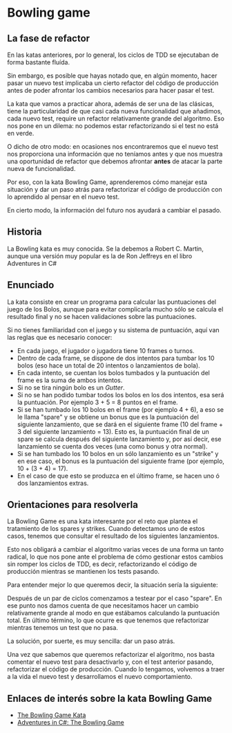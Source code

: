 # Bowling game

## La fase de refactor

En las katas anteriores, por lo general, los ciclos de TDD se ejecutaban de forma bastante fluída.

Sin embargo, es posible que hayas notado que, en algún momento, hacer pasar un nuevo test implicaba un cierto refactor del código de producción 
antes de poder afrontar los cambios necesarios para hacer pasar el test.

La kata que vamos a practicar ahora, además de ser una de las clásicas, tiene la particularidad de que casi cada nueva funcionalidad que añadimos, cada nuevo test, require un refactor relativamente grande del algoritmo. Eso nos pone en un dilema: no podemos estar refactorizando si el test no está en verde. 

O dicho de otro modo: en ocasiones nos encontraremos que el nuevo test nos proporciona una información que no teníamos antes y que nos muestra una oportunidad de refactor que debemos afrontar **antes** de atacar la parte nueva de funcionalidad.

Por eso, con la kata Bowling Game, aprenderemos cómo manejar esta situación y dar un paso atrás para refactorizar el código de producción con lo aprendido al pensar en el nuevo test. 

En cierto modo, la información del futuro nos ayudará a cambiar el pasado.

## Historia

La Bowling kata es muy conocida. Se la debemos a Robert C. Martin, aunque una versión muy popular es la de Ron Jeffreys en el libro Adventures in C#

## Enunciado

La kata consiste en crear un programa para calcular las puntuaciones del juego de los Bolos, aunque para evitar complicarla mucho sólo se calcula el resultado final y no se hacen validaciones sobre las puntuaciones.

Si no tienes familiaridad con el juego y su sistema de puntuación, aquí van las reglas que es necesario conocer:

* En cada juego, el jugador o jugadora tiene 10 frames o turnos.
* Dentro de cada frame, se dispone de dos intentos para tumbar los 10 bolos (eso hace un total de 20 intentos o lanzamientos de bola).
* En cada intento, se cuentan los bolos tumbados y la puntuación del frame es la suma de ambos intentos.
* Si no se tira ningún bolo es un *Gutter*.
* Si no se han podido tumbar todos los bolos en los dos intentos, esa será la puntuación. Por ejemplo 3 + 5 = 8 puntos en el frame.
* Si se han tumbado los 10 bolos en el frame (por ejemplo 4 + 6), a eso se le llama "spare" y se obtiene un bonus que es la puntuación del siguiente lanzamiento, que se dará en el siguiente frame (10 del frame + 3 del siguiente lanzamiento = 13). Esto es, la puntuación final de un spare se calcula después del siguiente lanzamiento y, por así decir, ese lanzamiento se cuenta dos veces (una como bonus y otra normal).
* Si se han tumbado los 10 bolos en un sólo lanzamiento es un "strike" y en ese caso, el bonus es la puntuación del siguiente frame (por ejemplo, 10 + (3 + 4) = 17). 
* En el caso de que esto se produzca en el último frame, se hacen uno ó dos lanzamientos extras.

## Orientaciones para resolverla

La Bowling Game es una kata interesante por el reto que plantea el tratamiento de los spares y strikes. Cuando detectamos uno de estos casos, tenemos que consultar el resultado de los siguientes lanzamientos.

Esto nos obligará a cambiar el algoritmo varias veces de una forma un tanto radical, lo que nos pone ante el problema de cómo gestionar estos cambios sin romper los ciclos de TDD, es decir, refactorizando el código de producción mientras se mantienen los tests pasando.

Para entender mejor lo que queremos decir, la situación sería la siguiente:

Después de un par de ciclos comenzamos a testear por el caso "spare". En ese punto nos damos cuenta de que necesitamos hacer un cambio relativamente grande al modo en que estábamos calculando la puntuación total. En último término, lo que ocurre es que tenemos que refactorizar mientras tenemos un test que no pasa.

La solución, por suerte, es muy sencilla: dar un paso atrás.

Una vez que sabemos que queremos refactorizar el algoritmo, nos basta comentar el nuevo test para desactivarlo y, con el test anterior pasando, refactorizar el código de producción. Cuando lo tengamos, volvemos a traer a la vida el nuevo test y desarrollamos el nuevo comportamiento.

## Enlaces de interés sobre la kata Bowling Game

* [The Bowling Game Kata](http://butunclebob.com/files/downloads/Bowling%20Game%20Kata.ppt)
* [Adventures in C#: The Bowling Game](https://ronjeffries.com/xprog/articles/acsbowling/)

